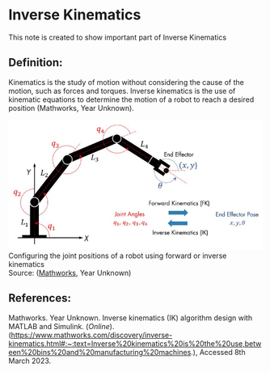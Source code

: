 # Inverse Kinematics
This note is created to show important part of Inverse Kinematics

## Definition:
Kinematics is the study of motion without considering the cause of the motion, such as forces and torques. Inverse kinematics is the use of kinematic equations to determine the motion of a robot to reach a desired position (Mathworks, Year Unknown).

![Configuring the joint positions of a robot using forward or inverse kinematics](https://github.com/vkurpmax/Manipulator-Robot/blob/main/Inverse_Kinematics.md%20materials/1668067809231.jpg?raw=true)
Configuring the joint positions of a robot using forward or inverse kinematics  
Source: ([Mathworks](https://www.mathworks.com/discovery/inverse-kinematics.html#:~:text=Inverse%20kinematics%20is%20the%20use,between%20bins%20and%20manufacturing%20machines), Year Unknown)

## References:
Mathworks. Year Unknown. Inverse kinematics (IK) algorithm design with MATLAB and Simulink. (_Online_). (https://www.mathworks.com/discovery/inverse-kinematics.html#:~:text=Inverse%20kinematics%20is%20the%20use,between%20bins%20and%20manufacturing%20machines.), Accessed 8th March 2023.